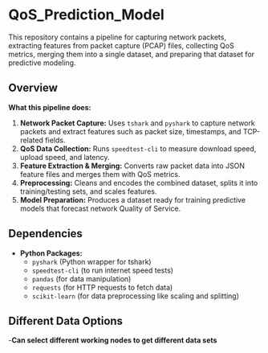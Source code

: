 # QoS_Prediction_Model

This repository contains a pipeline for capturing network packets, extracting features from packet capture (PCAP) files, collecting QoS metrics, merging them into a single dataset, and preparing that dataset for predictive modeling. 

## Overview

**What this pipeline does:**
1. **Network Packet Capture:** Uses `tshark` and `pyshark` to capture network packets and extract features such as packet size, timestamps, and TCP-related fields.
2. **QoS Data Collection:** Runs `speedtest-cli` to measure download speed, upload speed, and latency.
3. **Feature Extraction & Merging:** Converts raw packet data into JSON feature files and merges them with QoS metrics.
4. **Preprocessing:** Cleans and encodes the combined dataset, splits it into training/testing sets, and scales features.
5. **Model Preparation:** Produces a dataset ready for training predictive models that forecast network Quality of Service.


## Dependencies
- **Python Packages:**  
  - `pyshark` (Python wrapper for tshark)  
  - `speedtest-cli` (to run internet speed tests)  
  - `pandas` (for data manipulation)  
  - `requests` (for HTTP requests to fetch data)  
  - `scikit-learn` (for data preprocessing like scaling and splitting)

## Different Data Options

-**Can select different working nodes to get different data sets**

